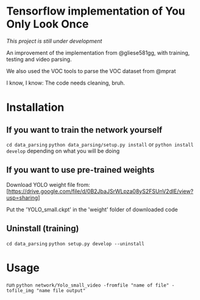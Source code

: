 # Tensorflow implementation of You Only Look Once

*This project is still under development*

An improvement of the implementation from @gliese581gg, with training, testing and video parsing.

We also used the VOC tools to parse the VOC dataset from @mprat

I know, I know: The code needs cleaning, bruh.

# Installation

## If you want to train the network yourself
`cd data_parsing`
`python data_parsing/setup.py install` or `python install develop` depending on what you will be doing

## If you want to use pre-trained weights
Download YOLO weight file from: [https://drive.google.com/file/d/0B2JbaJSrWLpza08yS2FSUnV2dlE/view?usp=sharing]

Put the 'YOLO_small.ckpt' in the 'weight' folder of downloaded code

## Uninstall (training)
`cd data_parsing`
`python setup.py develop --uninstall`

# Usage
run `python network/Yolo_small_video -fromfile "name of file" -tofile_img "name file output"`
